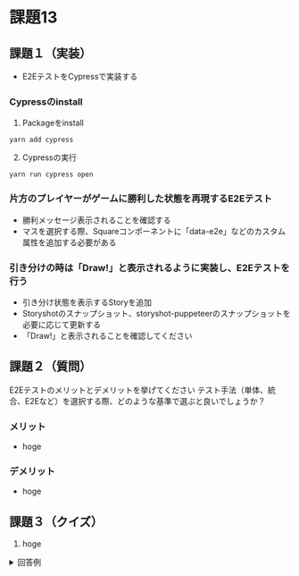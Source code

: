 # 課題13

## 課題１（実装）

- E2EテストをCypressで実装する

### Cypressのinstall

1. Packageをinstall
```
yarn add cypress
```

2. Cypressの実行
```
yarn run cypress open
```

### 片方のプレイヤーがゲームに勝利した状態を再現するE2Eテスト
- 勝利メッセージ表示されることを確認する
- マスを選択する際、Squareコンポーネントに「data-e2e」などのカスタム属性を追加する必要がある


### 引き分けの時は「Draw!」と表示されるように実装し、E2Eテストを行う
- 引き分け状態を表示するStoryを追加
- Storyshotのスナップショット、storyshot-puppeteerのスナップショットを必要に応じて更新する
- 「Draw!」と表示されることを確認してください

## 課題２（質問）

E2Eテストのメリットとデメリットを挙げてください
テスト手法（単体、統合、E2Eなど）を選択する際、どのような基準で選ぶと良いでしょうか？

### メリット
- hoge

### デメリット
- hoge

## 課題３（クイズ）

1. hoge


<details>
  <summary>回答例</summary>

1. hoge

参考: 
</details>
